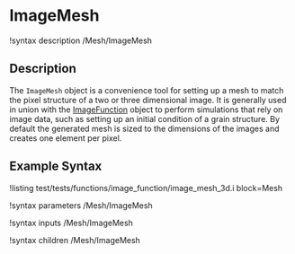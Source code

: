 # ImageMesh
!syntax description /Mesh/ImageMesh

## Description
The `ImageMesh` object is a convenience tool for setting up a mesh to match the pixel structure of a two or three
dimensional image. It is generally used in union with the [ImageFunction](framework/ImageFunction.md) object to
perform simulations that rely on image data, such as setting up an initial condition of a grain structure. By default
the generated mesh is sized to the dimensions of the images and creates one element per pixel.

## Example Syntax
!listing test/tests/functions/image_function/image_mesh_3d.i block=Mesh

!syntax parameters /Mesh/ImageMesh

!syntax inputs /Mesh/ImageMesh

!syntax children /Mesh/ImageMesh

